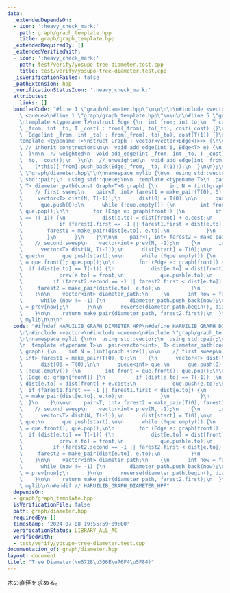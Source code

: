 ```yaml
---
data:
  _extendedDependsOn:
  - icon: ':heavy_check_mark:'
    path: graph/graph_template.hpp
    title: graph/graph_template.hpp
  _extendedRequiredBy: []
  _extendedVerifiedWith:
  - icon: ':heavy_check_mark:'
    path: test/verify/yosupo-tree-diameter.test.cpp
    title: test/verify/yosupo-tree-diameter.test.cpp
  _isVerificationFailed: false
  _pathExtension: hpp
  _verificationStatusIcon: ':heavy_check_mark:'
  attributes:
    links: []
  bundledCode: "#line 1 \"graph/diameter.hpp\"\n\n\n\n\n#include <vector>\n#include\
    \ <queue>\n#line 1 \"graph/graph_template.hpp\"\n\n\n\n#line 5 \"graph/graph_template.hpp\"\
    \ntemplate <typename T>\nstruct Edge {\n  int from; int to;\n  T cost;\n\n  Edge(int\
    \ _from, int _to, T _cost) : from(_from), to(_to), cost(_cost) {}\n\n  // unweighted\n\
    \  Edge(int _from, int _to) : from(_from), to(_to), cost(T(1)) {}\n\n};\n\n\n\
    template <typename T>\nstruct Graph : vector<vector<Edge<T>>> {\n\n  using vector<vector<Edge<T>>>::vector;\
    \ // inherit constructors\n\n  void add_edge(int i, Edge<T> e) {\n    (*this)[i].push_back(e);\n\
    \  }\n\n  // weighted\n  void add_edge(int _from, int _to, T _cost) {\n    (*this)[_from].push_back(Edge(_from,\
    \ _to, _cost));\n  }\n\n  // unweighted\n  void add_edge(int _from, int _to) {\n\
    \    (*this)[_from].push_back(Edge(_from, _to, T(1)));\n  }\n\n};\n\n\n#line 8\
    \ \"graph/diameter.hpp\"\n\nnamespace mylib {\n\n  using std::vector;\n  using\
    \ std::pair;\n  using std::queue;\n\n  template <typename T>\n  pair<vector<int>,\
    \ T> diameter_path(const Graph<T>& graph) {\n    int N = (int)graph.size();\n\n\
    \    // first sweep\n    pair<T, int> farest1 = make_pair(T(0), 0);\n    {\n \
    \     vector<T> dist(N, T(-1));\n      dist[0] = T(0);\n\n      queue<int> que;\n\
    \      que.push(0);\n      while (!que.empty()) {\n        int front = que.front();\
    \ que.pop();\n\n        for (Edge e: graph[front]) {\n          if (dist[e.to]\
    \ == T(-1)) {\n            dist[e.to] = dist[front] + e.cost;\n            que.push(e.to);\n\
    \            if (farest1.first == -1 || farest1.first < dist[e.to]) {\n      \
    \        farest1 = make_pair(dist[e.to], e.to);\n            }\n          }\n\
    \        }\n      }\n    }\n\n\n    pair<T, int> farest2 = make_pair(T(0), farest1.second);\n\
    \    // second sweep\n    vector<int> prev(N, -1);\n    {\n      int start = farest1.second;\n\
    \      vector<T> dist(N, T(-1));\n      dist[start] = T(0);\n\n      queue<int>\
    \ que;\n      que.push(start);\n\n      while (!que.empty()) {\n        int front\
    \ = que.front(); que.pop();\n\n        for (Edge e: graph[front]) {\n        \
    \  if (dist[e.to] == T(-1)) {\n            dist[e.to] = dist[front] + e.cost;\n\
    \            prev[e.to] = front;\n            que.push(e.to);\n          }\n\n\
    \          if (farest2.second == -1 || farest2.first < dist[e.to]) {\n       \
    \     farest2 = make_pair(dist[e.to], e.to);\n          }\n        }\n      }\n\
    \    }\n\n    vector<int> diameter_path;\n    {\n      int now = farest2.second;\n\
    \      while (now != -1) {\n        diameter_path.push_back(now);\n        now\
    \ = prev[now];\n      }\n\n      reverse(diameter_path.begin(), diameter_path.end());\n\
    \    }\n\n    return make_pair(diameter_path, farest2.first);\n  }\n\n} // namespace\
    \ mylib\n\n\n"
  code: "#ifndef HARUILIB_GRAPH_DIAMETER_HPP\n#define HARUILIB_GRAPH_DIAMETER_HPP\n\
    \n\n#include <vector>\n#include <queue>\n#include \"graph/graph_template.hpp\"\
    \n\nnamespace mylib {\n\n  using std::vector;\n  using std::pair;\n  using std::queue;\n\
    \n  template <typename T>\n  pair<vector<int>, T> diameter_path(const Graph<T>&\
    \ graph) {\n    int N = (int)graph.size();\n\n    // first sweep\n    pair<T,\
    \ int> farest1 = make_pair(T(0), 0);\n    {\n      vector<T> dist(N, T(-1));\n\
    \      dist[0] = T(0);\n\n      queue<int> que;\n      que.push(0);\n      while\
    \ (!que.empty()) {\n        int front = que.front(); que.pop();\n\n        for\
    \ (Edge e: graph[front]) {\n          if (dist[e.to] == T(-1)) {\n           \
    \ dist[e.to] = dist[front] + e.cost;\n            que.push(e.to);\n          \
    \  if (farest1.first == -1 || farest1.first < dist[e.to]) {\n              farest1\
    \ = make_pair(dist[e.to], e.to);\n            }\n          }\n        }\n    \
    \  }\n    }\n\n\n    pair<T, int> farest2 = make_pair(T(0), farest1.second);\n\
    \    // second sweep\n    vector<int> prev(N, -1);\n    {\n      int start = farest1.second;\n\
    \      vector<T> dist(N, T(-1));\n      dist[start] = T(0);\n\n      queue<int>\
    \ que;\n      que.push(start);\n\n      while (!que.empty()) {\n        int front\
    \ = que.front(); que.pop();\n\n        for (Edge e: graph[front]) {\n        \
    \  if (dist[e.to] == T(-1)) {\n            dist[e.to] = dist[front] + e.cost;\n\
    \            prev[e.to] = front;\n            que.push(e.to);\n          }\n\n\
    \          if (farest2.second == -1 || farest2.first < dist[e.to]) {\n       \
    \     farest2 = make_pair(dist[e.to], e.to);\n          }\n        }\n      }\n\
    \    }\n\n    vector<int> diameter_path;\n    {\n      int now = farest2.second;\n\
    \      while (now != -1) {\n        diameter_path.push_back(now);\n        now\
    \ = prev[now];\n      }\n\n      reverse(diameter_path.begin(), diameter_path.end());\n\
    \    }\n\n    return make_pair(diameter_path, farest2.first);\n  }\n\n} // namespace\
    \ mylib\n\n#endif // HARUILIB_GRAPH_DIAMETER_HPP"
  dependsOn:
  - graph/graph_template.hpp
  isVerificationFile: false
  path: graph/diameter.hpp
  requiredBy: []
  timestamp: '2024-07-08 19:55:59+09:00'
  verificationStatus: LIBRARY_ALL_AC
  verifiedWith:
  - test/verify/yosupo-tree-diameter.test.cpp
documentation_of: graph/diameter.hpp
layout: document
titel: "Tree Diameter(\u6728\u306E\u76F4\u5F84)"
---
```


木の直径を求める。
